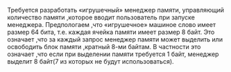 
Требуется разработать «игрушечный» менеджер памяти, управляющий количество памяти ,которое вводит пользователь при запуске менеджера. Предпологаем ,что «игрушечное» машиное слово имеет размер 64 бита, т.е. каждая ячейка памяти имеет размер 8 байт. Это означает ,что за каждый запрос менеджер памяти может выделить или освободить блок памяти ,кратный 8-ми байтам. В частности это означает ,что если при выделении памяти требуется 1 байт, менеджер выделит 8 байт(7 из которых не будут использоваться).
